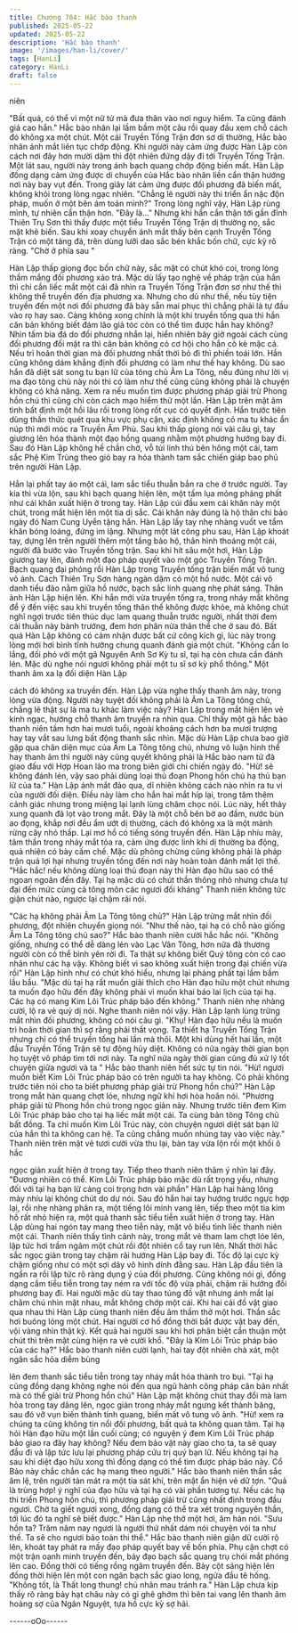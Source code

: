 ```yaml
---
title: Chương 784: Hắc bào thanh
published: 2025-05-22
updated: 2025-05-22
description: 'Hắc bào thanh'
image: '/images/han-li/cover/'
tags: [HanLi]
category: HanLi
draft: false
---
```


niên

"Bất quá, có thể vì một nữ tử mà đưa thân vào nơi nguy hiểm. Ta
cũng đánh giá cao hắn." Hắc bào nhân lại lầm bầm một câu rồi
quay đầu xem chỗ cách đó không xa một chút.
Một cái Truyền Tống Trận đơn sơ dị thường, Hắc bào nhân ánh
mắt liên tục chớp động.
Khi người này cảm ứng được Hàn Lập còn cách nơi đây hơn
mười dặm thì đột nhiên đứng dậy đi tới Truyền Tống Trận.
Một lát sau, người này trong ánh bạch quang chớp động biến
mất.
Hàn Lập đồng dạng cảm ứng được di chuyển của Hắc bào nhân
liền cẩn thận hướng nơi này bay vụt đến. Trong giây lát cảm ứng
được đối phương đã biến mất, không khỏi trong lòng ngạc nhiên.
"Chẳng lẽ người này thi triển ẩn nặc độn pháp, muốn ở một bên
ám toán mình?" Trong lòng nghĩ vậy, Hàn Lập rùng mình, tự nhiên
cẩn thận hơn.
"Đây là…"
Nhưng khi hắn cẩn thận tới gần đỉnh Thiên Trụ Sơn thì thấy được
một tiểu Truyền Tống Trận dị thường nọ, sắc mặt khẽ biến. Sau
khi xoay chuyển ánh mắt thấy bên cạnh Truyền Tống Trận có một
tảng đá, trên dùng lưỡi dao sắc bén khắc bốn chữ, cực kỳ rõ
ràng.
"Chờ ở phía sau "

Hàn Lập thấp giọng đọc bốn chữ này, sắc mặt có chút khó coi,
trong lòng thầm mắng đối phương xảo trá.
Mặc dù lấy tạo nghệ về pháp trận của hắn thì chỉ cần liếc mắt một
cái đã nhìn ra Truyền Tống Trận đơn sơ như thế thì không thể
truyền đến địa phương xa. Nhưng cho dù như thế, nếu tùy tiện
truyền đến một nơi đối phương đã bày sẵn mai phục thì chẳng
phải là tự đầu vào rọ hay sao. Càng không xong chính là một khi
truyền tống qua thì hắn căn bản không biết đám lão giả tóc còn có
thể tìm được hắn hay không?
Nhìn tấm bia đá do đối phương nhắn lại, hiển nhiên bây giờ ngoài
cách cùng đối phương đối mặt ra thì căn bản không có cơ hội cho
hắn cò kè mặc cả.
Nếu trì hoãn thời gian mà đối phương nhất thời bỏ đi thì phiền
toái lớn.
Hắn cũng không dám khẳng định đối phương có làm như thế hay
không.
Dù sao hắn đã diệt sát song tu bạn lữ của tông chủ Âm La Tông,
nếu đúng như lời vị ma đạo tông chủ này nói thì có làm như thế
cũng cũng không phải là chuyện không có khả năng.
Xem ra nếu muốn tìm được phương pháp giải trừ Phong hồn chú
thì cũng chỉ còn cách mạo hiểm thử một lần.
Hàn Lập trên mặt âm tình bất định một hồi lâu rồi trong lòng rốt
cục có quyết định.
Hắn trước tiên dùng thần thức quét qua khu vực phụ cận, xác
định không có ma tu khác ẩn núp thì mới móc ra Truyền Âm Phù.
Sau khi thấp giọng nói vài câu gì, tay giương lên hóa thành một
đạo hồng quang nhằm một phương hướng bay đi.
Sau đó Hàn Lập không hề chần chờ, vỗ túi linh thú bên hông một
cái, tam sắc Phệ Kim Trùng theo gió bay ra hóa thành tam sắc
chiến giáp bao phủ trên người Hàn Lập.

Hắn lại phất tay áo một cái, lam sắc tiểu thuẫn bắn ra che ở trước
người. Tay kia thì vừa lộn, sau khi bạch quang hiện lên, một tấm
lụa mỏng phảng phất như cái khăn xuất hiện ở trong tay.
Hàn Lập cúi đầu xem cái khăn này một chút, trong mắt hiện lên
một tia dị sắc.
Cái khăn này đúng là hộ thân chi bảo ngày đó Nam Cung Uyển
tặng hắn.
Hàn Lập lấy tay nhẹ nhàng vuốt ve tẩm khăn bóng loáng, đứng im
lặng.
Nhưng một lát công phu sau, Hàn Lập khoát tay, dựng lên trên
người thêm một tầng bảo hộ, thân hình thoáng một cái, người đã
bước vào Truyền tống trận.
Sau khi hít sâu một hơi, Hàn Lập giương tay lên, đánh một đạo
pháp quyết vào một góc Truyền Tống Trận.
Bạch quang đại phóng rồi Hàn Lập trong Truyền tống trận biến
mất vô tung vô ảnh.
Cách Thiên Trụ Sơn hàng ngàn dặm có một hồ nước. Một cái vô
danh tiểu đảo nằm giữa hồ nước, bạch sắc linh quang nhẹ phát
sáng. Thân ảnh Hàn Lập hiện lên.
Khi hắn mới vừa truyền tống ra, trong nháy mắt không để ý đến
việc sau khi truyền tống thân thể không được khỏe, mà không
chút nghĩ ngợi trước tiên thúc dục lam quang thuẫn trước người,
nhất thời đem cái thuẫn này bành trướng, đem hơn phân nửa
thân thể che ở sau đó.
Bất quá Hàn Lập không có cảm nhận được bất cứ công kích gì,
lúc này trong lòng mới hơi bình tĩnh hướng chung quanh đánh giá
một chút.
"Không cần lo lắng, đối phó với một gã Nguyên Anh Sơ Kỳ tu sĩ,
tại hạ còn chưa cần đánh lén. Mặc dù nghe nói ngươi không phải
một tu sĩ sơ kỳ phổ thông." Một thanh âm xa lạ đối diện Hàn Lập

cách đó không xa truyền đến.
Hàn Lập vừa nghe thấy thanh âm này, trong lòng vừa động.
Người này tuyệt đối không phải là Âm La Tông tông chủ, chẳng lẽ
thật sự là ma tu khác làm việc này? Hàn Lập trong mắt hiện lên
vẻ kinh ngạc, hướng chỗ thanh âm truyền ra nhìn qua.
Chỉ thấy một gã hắc bào thanh niên tầm hơn hai mươi tuổi, ngoài
khoảng cách hơn ba mươi trượng hay tay vắt sau lưng bất động
thanh sắc nhìn.
Mặc dù Hàn Lập chưa bao giờ gặp qua chân diện mục của Âm La
Tông tông chủ, nhưng vô luận hình thể hay thanh âm thì người
này cũng quyết không phải là Hắc bào nam tử đã giao đấu với
Hợp Hoan lão ma trong biên giới chi chiến ngày đó.
"Hừ! sẽ không đánh lén, vậy sao phải dùng loại thủ đoạn Phong
hồn chú hạ thủ bạn lữ của ta." Hàn Lập ánh mắt đảo qua, dĩ nhiên
không cách nào nhìn ra tu vi của người đối diện. Điều này làm
cho hắn hai mắt híp lại, trong tâm thêm cảnh giác nhưng trong
miệng lại lạnh lùng châm chọc nói.
Lúc này, hết thảy xung quanh đã lọt vào trong mắt.
Đây là một chỗ bên bờ ao đầm, nước bùn ao đọng, khắp nơi đều
ẩm ướt dị thường, cách đó không xa là một mảnh rừng cây nhỏ
thấp. Lại mơ hồ có tiếng sóng truyền đến.
Hàn Lập nhíu mày, tâm thần trong nháy mắt tỏa ra, cảm ứng
được linh khí dị thường ba động, quả nhiên có bày cấm chế.
Mặc dù phỏng chừng cũng không phải là pháp trận quá lợi hại
nhưng truyền tống đến nơi này hoàn toàn đánh mất lợi thế.
"Hắc hắc! nếu không dùng loại thủ đoạn này thì Hàn đạo hữu sao
có thể ngoan ngoãn đến đây. Tại hạ mặc dù có chút thần thông
nhỏ nhưng chưa tự đại đến mức cùng cả tông môn các ngươi đối
kháng" Thanh niên không tức giận chút nào, ngược lại chậm rãi
nói.

"Các hạ không phải Âm La Tông tông chủ?" Hàn Lập trừng mắt
nhìn đối phương, đột nhiên chuyển giọng nói.
"Như thế nào, tại hạ có chỗ nào giống Âm La Tông tông chủ
sao?" Hắc bào thanh niên cười hắc hắc nói.
"Không giống, nhưng có thể dễ dàng lẻn vào Lạc Vân Tông, hơn
nữa đả thương người còn có thể bình yên rời đi. Ta thật sự không
biết Quý tông còn có cao nhân như các hạ vậy. Không biết vì sao
không xuất hiện trong đại chiến vừa rồi" Hàn Lập hình như có
chút khó hiểu, nhưng lại phảng phất tại lầm bầm lầu bầu.
"Mặc dù tại hạ rất muốn giải thích cho Hàn đạo hữu một chút
nhưng ta muốn đạo hữu đến đây không phải vì muốn khai báo lai
lịch của tại hạ. Các hạ có mang Kim Lôi Trúc pháp bảo đến
không." Thanh niên nhẹ nhàng cười, lộ ra vẻ quỷ dị nói.
Nghe thanh niên nói vậy. Hàn Lập lạnh lùng trừng mắt nhìn đối
phương, không có nói câu gì.
"Khụ! Hàn đạo hữu nếu là muốn trì hoãn thời gian thì sợ rằng phải
thất vọng. Ta thiết hạ Truyền Tống Trận nhưng chỉ có thể truyền
tống hai lần mà thôi. Một khi dùng hết hai lần, một đầu Truyền
Tống Trận sẽ tự động hủy diệt. Không có nửa ngày thời gian bọn
họ tuyệt vô pháp tìm tới nơi này. Ta nghĩ nửa ngày thời gian cũng
đủ xử lý tốt chuyện giữa ngươi và ta " Hắc bào thanh niên hết sức
tự tin nói.
"Hừ! ngươi muốn biết Kim Lôi Trúc pháp bảo có trên người ta hay
không. Có phải không trước tiên nói cho ta biết phương pháp giải
trừ Phong hồn chú?" Hàn Lập trong mắt hàn quang chợt lóe,
nhưng ngữ khí hơi hòa hoãn nói.
"Phương pháp giải từ Phong hồn chú trong ngọc giản này. Nhưng
trước tiên đem Kim Lôi Trúc pháp bảo cho tại hạ liếc mắt một cái.
Ta cùng bản tông Tông chủ bất đồng. Ta chỉ muốn Kim Lôi Trúc
này, còn chuyện ngươi diệt sát bạn lữ của hắn thì ta không can
hệ. Ta cũng chẳng muốn nhúng tay vào việc này." Thanh niên trên
mặt vẻ tươi cười vừa thu lại, bàn tay vừa lộn rồi một khối ô hắc

ngọc giản xuất hiện ở trong tay.
Tiếp theo thanh niên thâm ý nhìn lại đây.
"Đương nhiên có thể. Kim Lôi Trúc pháp bảo mặc dù rất trọng
yếu, nhưng đối với tại hạ bạn lữ càng coi trọng hơn vài phần" Hàn
Lập hai hàng lông mày nhíu lại không chút do dự nói.
Sau đó hắn hai tay hướng trước ngực hợp lại, rồi nhẹ nhàng phân
ra, một tiếng lôi minh vang lên, tiếp theo một tia kim hồ rất nhỏ
hiện ra, một quả thanh sắc tiểu tiễn xuất hiện ở trong tay.
Hàn Lập dùng hai ngón tay mang theo tiễn này, mặt vô biểu tình
liếc thanh niên một cái.
Thanh niên thấy tình cảnh này, trong mắt vẻ tham lam chợt lóe
lên, lập tức hơi trầm ngâm một chút rồi đột nhiên cổ tay run lên.
Nhất thời hắc sắc ngọc giản trong tay chậm rãi hướng Hàn Lập
bay đi. Tốc độ lại cực kỳ chậm giống như có một sợi dây vô hình
dính đằng sau.
Hàn Lập đầu tiên là ngẩn ra rồi lập tức rõ ràng dụng ý của đối
phương. Cũng không nói gì, đồng dạng cầm tiểu tiễn trong tay
ném ra với tốc độ vừa phải, chậm rãi hướng đối phương bay đi.
Hai người mặc dù tay thao túng đồ vật nhưng ánh mắt lại chăm
chú nhìn mặt nhau, mắt không chớp một cái.
Khi hai cái đồ vật giao qua nhau thì Hàn Lập cùng thanh niên đều
âm thầm thở một hơi. Thần sắc hơi buông lỏng một chút.
Hai người cơ hồ đồng thời bắt được vật bay đến, vội vàng nhìn
thật kỹ.
Kết quả hai người sau khi hơi phân biệt cẩn thuận một chút thì
trên mặt cùng hiện ra vẻ cười khổ.
"Đây là Kim Lôi Trúc pháp bảo của các hạ?" Hắc bào thanh niên
cười lạnh, hai tay đột nhiên chà xát, một ngân sắc hỏa diễm bùng

lên đem thanh sắc tiểu tiễn trong tay nháy mắt hóa thành tro bụi.
"Tại hạ cũng đồng dạng không nghe nói đến qua ngũ hành công
pháp căn bản nhất mà có thể giải trừ Phong hồn chú" Hàn Lập
mặt không chút thay đổi mà lam hỏa trong tay dâng lên, ngọc giản
trong nháy mắt ngưng kết thành băng, sau đó vỡ vụn biến thành
tinh quang, biến mất vô tung vô ảnh.
"Hừ! xem ra chúng ta cũng không tin nổi đối phương, bất quá ta
không quan tâm. Tại hạ hỏi Hàn đạo hữu một lần cuối cùng; có
nguyện ý đem Kim Lôi Trúc pháp bảo giao ra đây hay không? Nếu
đem bảo vật này giao cho ta, ta sẽ quay đầu đi và lập tức lưu lại
phương pháp cứu trị quý bạn lữ. Nếu không tại hạ sau khi diệt
đạo hữu xong thì đồng dạng có thể tìm được pháp bảo này. Cổ
Bảo này chắc chắn các hạ mang theo người." Hắc bào thanh niên
thần sắc âm lệ, trên người tản mát ra một tia sát khí, trên mặt ẩn
hiện vẻ dữ tợn.
"Quả là trùng hợp! ý nghĩ của đạo hữu và tại hạ có vài phần tương
tự. Nếu các hạ thi triển Phong hồn chú, thì phương pháp giải trừ
cũng nhất định trong đầu ngươi. Chờ ta giết ngươi xong, đồng
dạng có thể tra xét trong nguyên thần, tới lúc đó ta nghĩ sẽ biết
được." Hàn Lập nhẹ thở một hơi, âm hàn nói.
"Sưu hồn ta? Trăm năm nay ngươi là người thứ nhất dám nói
chuyện vói ta như thế. Ta sẽ cho ngươi bảo toàn thi thể." Hắc bào
thanh niên giận dữ cười rộ lên, khoát tay phát ra mấy đạo pháp
quyết bay về bốn phía.
Phụ cận chợt có một trận oanh minh truyền đến, bảy đạo bạch
sắc quang trụ chói mắt phóng lên cao. Đồng thời có tiếng rồng
ngâm truyền đến. Bảy cột sáng hiện lên đồng thời hiện lên một
con ngân bạch sắc giao long, ngửa đầu tê hống.
"Không tốt, là Thất long thung! chủ nhân mau tránh ra." Hàn Lập
chưa kịp thấy rõ ràng bảy hạt châu này có gì ghê ghớm thì bên tai
vang lên thanh âm hoảng sợ của Ngân Nguyệt, tựa hồ cực kỳ sợ
hãi.

------oOo------

